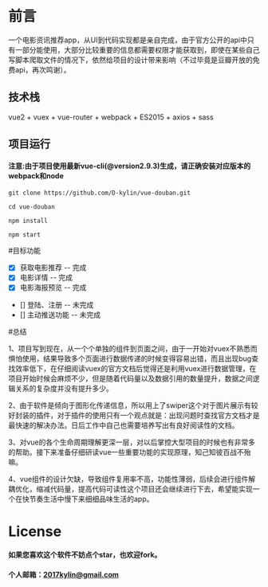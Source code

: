# 前言

一个电影资讯推荐app，从UI到代码实现都是亲自完成，由于官方公开的api中只有一部分能使用，大部分比较重要的信息都需要权限才能获取到，即使在某些自己写脚本爬取文件的情况下，依然给项目的设计带来影响（不过毕竟是豆瓣开放的免费api，再次鸣谢）。

## 技术栈

vue2 + vuex + vue-router + webpack + ES2015 + axios + sass

## 项目运行

#### 注意:由于项目使用最新vue-cli(@version2.9.3)生成，请正确安装对应版本的webpack和node

``` 
git clone https://github.com/D-kylin/vue-douban.git

cd vue-douban

npm install

npm start

```

#目标功能
- [x] 获取电影推荐 -- 完成
- [x] 电影详情 -- 完成
- [x] 电影海报预览 -- 完成
- [] 登陆、注册 -- 未完成
- [] 主动推送功能 -- 未完成


#总结

1、项目写到现在，从一个个单独的组件到页面之间，由于一开始对vuex不熟悉而惧怕使用，结果导致多个页面进行数据传递的时候变得容易出错，而且出现bug查找效率低下，在仔细阅读vuex的官方文档后觉得还是利用vuex进行数据管理，在项目开始时候会麻烦不少，但是随着代码量以及数据引用的数量提升，数据之间逻辑关系的复杂度并没有提升多少。

2、由于软件是倾向于图形化传递信息，所以用上了swiper这个对于图片展示有较好封装的插件，对于插件的使用只有一个观点就是：出现问题时查找官方文档才是最快速的解决办法。日后工作中自己也需要培养写出有良好阅读性的文档。

3、对vue的各个生命周期理解更深一层，对以后掌控大型项目的时候也有非常多的帮助。接下来准备仔细研读vue一些重要功能的实现原理，知己知彼百战不殆嘛。

4、vue组件的设计欠缺，导致组件复用率不高，功能性薄弱，后续会进行组件解耦优化，缩减代码量，提高代码可读性这个项目还会继续进行下去，希望能实现一个在快节奏生活中慢下来细细品味生活的app。

# License

#### 如果您喜欢这个软件不妨点个star，也欢迎fork。
#### 个人邮箱：2017kylin@gmail.com
